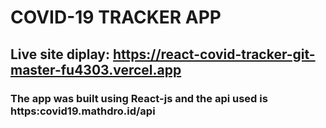 # COVID-19 TRACKER APP


## Live site diplay: https://react-covid-tracker-git-master-fu4303.vercel.app


### The app was built using React-js and the api used is https:covid19.mathdro.id/api
